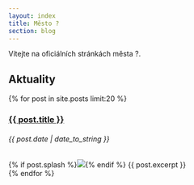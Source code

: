 ```yaml
---
layout: index
title: Město ?
section: blog
---
```



Vítejte na oficiálních stránkách města ?.

## Aktuality


{% for post in site.posts limit:20 %}  
<article>
	<h3><a href="{{ post.url }}">{{ post.title }}</a></h3>
	<h6>{{ post.date | date_to_string }}</h6>
	{% if post.splash %}<img src="{{ post.splash }}"/>{% endif %}
	{{ post.excerpt }}
</article>
{% endfor %}  
